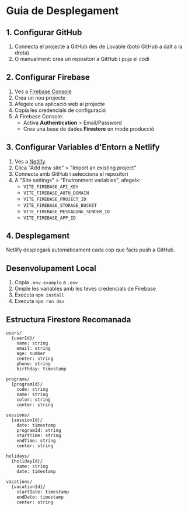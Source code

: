 # Guia de Desplegament

## 1. Configurar GitHub

1. Connecta el projecte a GitHub des de Lovable (botó GitHub a dalt a la dreta)
2. O manualment: crea un repositori a GitHub i puja el codi

## 2. Configurar Firebase

1. Ves a [Firebase Console](https://console.firebase.google.com/)
2. Crea un nou projecte
3. Afegeix una aplicació web al projecte
4. Copia les credencials de configuració
5. A Firebase Console:
   - Activa **Authentication** > Email/Password
   - Crea una base de dades **Firestore** en mode producció

## 3. Configurar Variables d'Entorn a Netlify

1. Ves a [Netlify](https://app.netlify.com/)
2. Clica "Add new site" > "Import an existing project"
3. Connecta amb GitHub i selecciona el repositori
4. A "Site settings" > "Environment variables", afegeix:
   - `VITE_FIREBASE_API_KEY`
   - `VITE_FIREBASE_AUTH_DOMAIN`
   - `VITE_FIREBASE_PROJECT_ID`
   - `VITE_FIREBASE_STORAGE_BUCKET`
   - `VITE_FIREBASE_MESSAGING_SENDER_ID`
   - `VITE_FIREBASE_APP_ID`

## 4. Desplegament

Netlify desplegarà automàticament cada cop que facis push a GitHub.

## Desenvolupament Local

1. Copia `.env.example` a `.env`
2. Omple les variables amb les teves credencials de Firebase
3. Executa `npm install`
4. Executa `npm run dev`

## Estructura Firestore Recomanada

```
users/
  {userId}/
    name: string
    email: string
    age: number
    center: string
    phone: string
    birthday: timestamp

programs/
  {programId}/
    code: string
    name: string
    color: string
    center: string

sessions/
  {sessionId}/
    date: timestamp
    programId: string
    startTime: string
    endTime: string
    center: string

holidays/
  {holidayId}/
    name: string
    date: timestamp

vacations/
  {vacationId}/
    startDate: timestamp
    endDate: timestamp
    center: string
```

